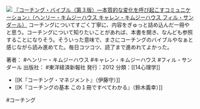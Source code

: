 
[![](https://images-fe.ssl-images-amazon.com/images/I/51N812eT2cL._SL160_.jpg)](http://www.amazon.co.jp/exec/obidos/ASIN/B00CJ5F3J2/choiyaki81-22/ref=nosim)
[『コーチング・バイブル（第３版）—本質的な変化を呼び起こすコミュニケーション』（ヘンリー・キムジーハウス キャレン・キムジーハウス フィル・サンダール）](http://www.amazon.co.jp/exec/obidos/ASIN/B00CJ5F3J2/choiyaki81-22/ref=nosim)
コーチングについてすごく丁寧に、内容をぎゅっと詰め込んだ一冊やと思う。コーチングについて知りたいことがあれば、本書を開き、なんども参照することになりそう。そういった意味で、まさにコーチングのバイブルやなぁと感じながら読み進めてた。毎日コツコツ、読了まで進めれてよかった。

著者： #ヘンリー・キムジーハウス #キャレン・キムジーハウス #フィル・サンダール 
出版社： #東洋経済新報社 
発行：2012
分類：[[14心理学]]

- [[K『コーチング・マネジメント』（伊藤守）]]
- [[K『コーチングの基本 この１冊ですべてわかる』（鈴木義幸）]]

#コーチング 